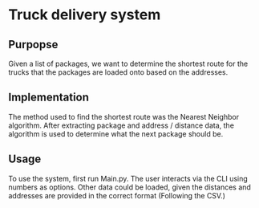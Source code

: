 # Truck delivery system

## Purpopse

Given a list of packages, we want to determine the shortest route for the trucks that the packages are loaded onto based on the addresses. 

## Implementation

The method used to find the shortest route was the Nearest Neighbor algorithm. After extracting package and address / distance data, the algorithm is used to determine what the next package should be. 

## Usage

To use the system, first run Main.py. The user interacts via the CLI using numbers as options. Other data could be loaded, given the distances and addresses are provided in the correct format (Following the CSV.)